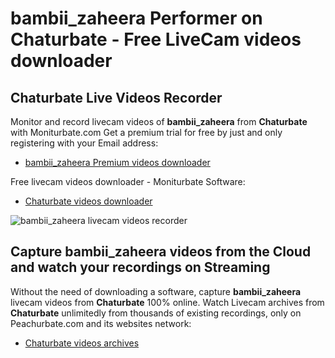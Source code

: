 # bambii_zaheera Performer on Chaturbate - Free LiveCam videos downloader

## Chaturbate Live Videos Recorder

Monitor and record livecam videos of **bambii_zaheera** from **Chaturbate** with Moniturbate.com
Get a premium trial for free by just and only registering with your Email address:
* [bambii_zaheera Premium videos downloader](https://moniturbate.com/request-demo-licence-key.html)

Free livecam videos downloader - Moniturbate Software:
* [Chaturbate videos downloader](https://moniturbate.com/moniturbate-download-software.html)

![bambii_zaheera livecam videos recorder](https://peachurnet.com/templates/moniturbate-software.png)


## Capture bambii_zaheera videos from the Cloud and watch your recordings on Streaming

Without the need of downloading a software, capture **bambii_zaheera** livecam videos from **Chaturbate** 100% online.
Watch Livecam archives from **Chaturbate** unlimitedly from thousands of existing recordings, only on Peachurbate.com and its websites network:
* [Chaturbate videos archives](https://peachurnet.com/)